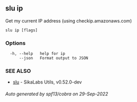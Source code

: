 ## slu ip

Get my current IP address (using checkip.amazonaws.com)

```
slu ip [flags]
```

### Options

```
  -h, --help   help for ip
      --json   Format output to JSON
```

### SEE ALSO

* [slu](slu.md)	 - SikaLabs Utils, v0.52.0-dev

###### Auto generated by spf13/cobra on 29-Sep-2022
